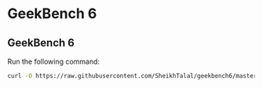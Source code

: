 # GeekBench 6
## GeekBench 6
Run the following command:

```bash
curl -O https://raw.githubusercontent.com/SheikhTalal/geekbench6/master/geek.sh && chmod +x geek.sh && ./geek.sh
```
